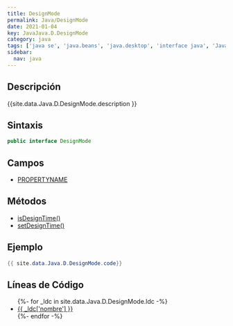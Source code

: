 ```yaml
---
title: DesignMode
permalink: Java/DesignMode
date: 2021-01-04
key: JavaJava.D.DesignMode
category: java
tags: ['java se', 'java.beans', 'java.desktop', 'interface java', 'Java 1.2']
sidebar: 
  nav: java
---
```


## Descripción
{{site.data.Java.D.DesignMode.description }}

## Sintaxis
~~~java
public interface DesignMode
~~~

## Campos
* [PROPERTYNAME](/Java/DesignMode/PROPERTYNAME)

## Métodos
* [isDesignTime()](/Java/DesignMode/isDesignTime)
* [setDesignTime()](/Java/DesignMode/setDesignTime)

## Ejemplo
~~~java
{{ site.data.Java.D.DesignMode.code}}
~~~

## Líneas de Código
<ul>
{%- for _ldc in site.data.Java.D.DesignMode.ldc -%}
   <li>
       <a href="{{_ldc['url'] }}">{{ _ldc['nombre'] }}</a>
   </li>
{%- endfor -%}
</ul>
